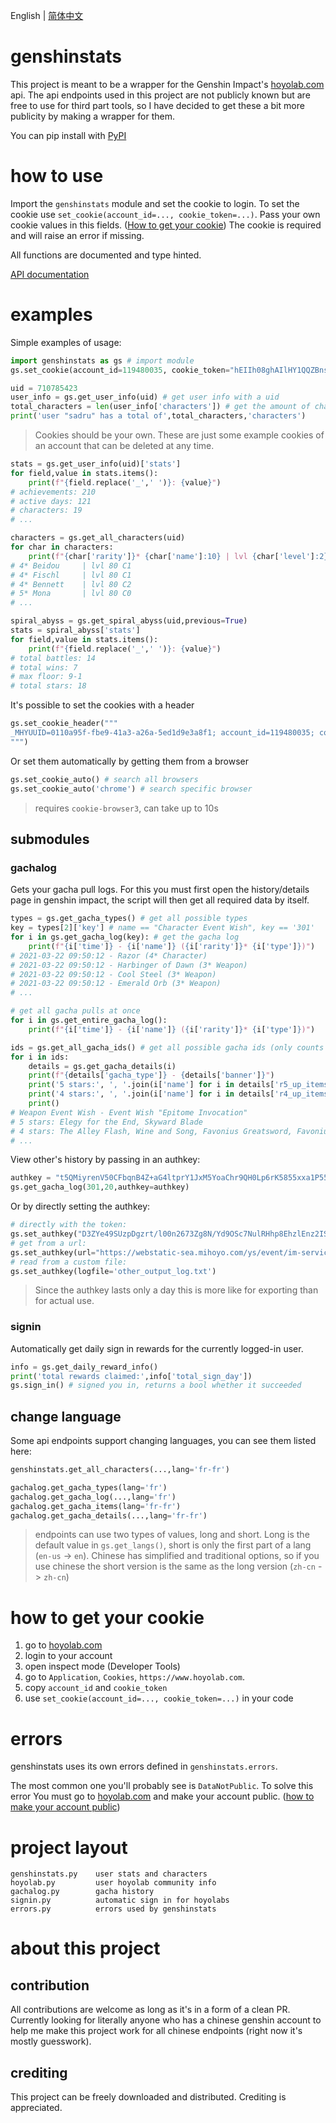 English | [简体中文](./README_zh-cn.md)

# genshinstats
This project is meant to be a wrapper for the Genshin Impact's [hoyolab.com](https://www.hoyolab.com/genshin/) api.
The api endpoints used in this project are not publicly known but are free to use for third part tools, so I have decided to get these a bit more publicity by making a wrapper for them.

You can pip install with [PyPI](https://pypi.org/project/genshinstats/)

# how to use
Import the `genshinstats` module and set the cookie to login.
To set the cookie use `set_cookie(account_id=..., cookie_token=...)`.
Pass your own cookie values in this fields. ([How to get your cookie](#how-to-get-your-cookie))
The cookie is required and will raise an error if missing.

All functions are documented and type hinted.

[API documentation](https://thesadru.github.io/pdoc/genshinstats/)
# examples
Simple examples of usage:
```py
import genshinstats as gs # import module
gs.set_cookie(account_id=119480035, cookie_token="hEIIh08ghAIlHY1QQZBnsngVWXzaEMQtrSV0Bowu") # login

uid = 710785423
user_info = gs.get_user_info(uid) # get user info with a uid
total_characters = len(user_info['characters']) # get the amount of characters
print('user "sadru" has a total of',total_characters,'characters')
```
> Cookies should be your own. These are just some example cookies of an account that can be deleted at any time.
```py
stats = gs.get_user_info(uid)['stats']
for field,value in stats.items():
    print(f"{field.replace('_',' ')}: {value}")
# achievements: 210
# active days: 121
# characters: 19
# ...
```

```py
characters = gs.get_all_characters(uid)
for char in characters:
    print(f"{char['rarity']}* {char['name']:10} | lvl {char['level']:2} C{char['constellation']}")
# 4* Beidou     | lvl 80 C1
# 4* Fischl     | lvl 80 C1
# 4* Bennett    | lvl 80 C2
# 5* Mona       | lvl 80 C0
# ...
```

```py
spiral_abyss = gs.get_spiral_abyss(uid,previous=True)
stats = spiral_abyss['stats']
for field,value in stats.items():
    print(f"{field.replace('_',' ')}: {value}")
# total battles: 14
# total wins: 7
# max floor: 9-1
# total stars: 18
```

It's possible to set the cookies with a header
```py
gs.set_cookie_header("""
_MHYUUID=0110a95f-fbe9-41a3-a26a-5ed1d9e3a8f1; account_id=119480035; cookie_token=hEIIh08ghAIlHY1QQZBnsngVWXzaEMQtrSV0Bowu; ltoken=cnF7TiZqHAAvYqgCBoSPx5EjwezOh1ZHoqSHf7dT; ltuid=119480035; mi18nLang=en-us
""")
```
Or set them automatically by getting them from a browser
```py
gs.set_cookie_auto() # search all browsers
gs.set_cookie_auto('chrome') # search specific browser
```
> requires `cookie-browser3`, can take up to 10s
## submodules
### gachalog
Gets your gacha pull logs.
For this you must first open the history/details page in genshin impact,
the script will then get all required data by itself.
```py
types = gs.get_gacha_types() # get all possible types
key = types[2]['key'] # name == "Character Event Wish", key == '301'
for i in gs.get_gacha_log(key): # get the gacha log
    print(f"{i['time']} - {i['name']} ({i['rarity']}* {i['type']})")
# 2021-03-22 09:50:12 - Razor (4* Character)
# 2021-03-22 09:50:12 - Harbinger of Dawn (3* Weapon)
# 2021-03-22 09:50:12 - Cool Steel (3* Weapon)
# 2021-03-22 09:50:12 - Emerald Orb (3* Weapon)
# ...
```
```py
# get all gacha pulls at once
for i in gs.get_entire_gacha_log():
    print(f"{i['time']} - {i['name']} ({i['rarity']}* {i['type']})")
```
```py
ids = gs.get_all_gacha_ids() # get all possible gacha ids (only counts opened details pages)
for i in ids:
    details = gs.get_gacha_details(i) 
    print(f"{details['gacha_type']} - {details['banner']}")
    print('5 stars:', ', '.join(i['name'] for i in details['r5_up_items']))
    print('4 stars:', ', '.join(i['name'] for i in details['r4_up_items']))
    print()
# Weapon Event Wish - Event Wish "Epitome Invocation"
# 5 stars: Elegy for the End, Skyward Blade
# 4 stars: The Alley Flash, Wine and Song, Favonius Greatsword, Favonius Warbow, Dragon's Bane
# ...
```
View other's history by passing in an authkey:
```py
authkey = "t5QMiyrenV50CFbqnB4Z+aG4ltprY1JxM5YoaChr9QH0Lp6rK5855xxa1P55..."
gs.get_gacha_log(301,20,authkey=authkey)
```
Or by directly setting the authkey:
```py
# directly with the token:
gs.set_authkey("D3ZYe49SUzpDgzrt/l00n2673Zg8N/Yd9OSc7NulRHhp8EhzlEnz2ISBtKBR0fZ/DGs8...")
# get from a url:
gs.set_authkey(url="https://webstatic-sea.mihoyo.com/ys/event/im-service/index.html?...")
# read from a custom file:
gs.set_authkey(logfile='other_output_log.txt')
```
> Since the authkey lasts only a day this is more like for exporting than for actual use.
### signin
Automatically get daily sign in rewards for the currently logged-in user.
```py
info = gs.get_daily_reward_info()
print('total rewards claimed:',info['total_sign_day'])
gs.sign_in() # signed you in, returns a bool whether it succeeded
```

## change language
Some api endpoints support changing languages, you can see them listed here:
```py
genshinstats.get_all_characters(...,lang='fr-fr')

gachalog.get_gacha_types(lang='fr')
gachalog.get_gacha_log(...,lang='fr')
gachalog.get_gacha_items(lang='fr-fr')
gachalog.get_gacha_details(...,lang='fr-fr')
```
> endpoints can use two types of values, long and short. Long is the default value in `gs.get_langs()`, short is only the first part of a lang (`en-us` -> `en`).
> Chinese has simplified and traditional options, so if you use chinese the short version is the same as the long version (`zh-cn` -> `zh-cn`)

# how to get your cookie
1. go to [hoyolab.com](https://www.hoyolab.com/genshin/)
2. login to your account
3. open inspect mode (Developer Tools)
4. go to `Application`, `Cookies`, `https://www.hoyolab.com`.
5. copy `account_id` and `cookie_token`
6. use `set_cookie(account_id=..., cookie_token=...)` in your code

# errors
genshinstats uses its own errors defined in `genshinstats.errors`. 

The most common one you'll probably see is `DataNotPublic`.
To solve this error You must go to [hoyolab.com](https://www.hoyolab.com/genshin/accountCenter/gameRecord) and make your account public.
([how to make your account public](https://cdn.discordapp.com/attachments/529573765743509504/817509874417008759/make_account_public.png))

# project layout
```
genshinstats.py    user stats and characters
hoyolab.py         user hoyolab community info
gachalog.py        gacha history
signin.py          automatic sign in for hoyolabs
errors.py          errors used by genshinstats
```

# about this project
## contribution
All contributions are welcome as long as it's in a form of a clean PR.
Currently looking for literally anyone who has a chinese genshin account to help me make this project work for all chinese endpoints (right now it's mostly guesswork).
## crediting
This project can be freely downloaded and distributed.
Crediting is appreciated.
